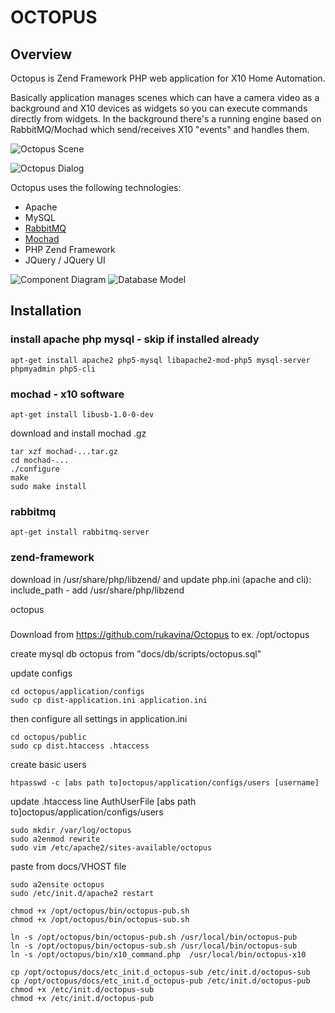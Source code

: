 # OCTOPUS

## Overview

Octopus is Zend Framework PHP web application for X10 Home Automation.

Basically application manages scenes which can have a camera video as a background and X10 devices as widgets so you can execute commands directly from widgets.
In the background there's a running engine based on RabbitMQ/Mochad which send/receives X10 "events" and handles them.

![Octopus Scene](https://github.com/rukavina/Octopus/blob/master/docs/images/demo/octopus-def.png?raw=true "Example Scene with 3 Widgets")

![Octopus Dialog](https://github.com/rukavina/Octopus/blob/master/docs/images/demo/octopus-dialog.png?raw=true "Widget Dialog")


Octopus uses the following technologies:

* Apache
* MySQL
* [RabbitMQ](http://sourceforge.net/projects/mochad/)
* [Mochad](http://sourceforge.net/projects/mochad/)
* PHP Zend Framework
* JQuery / JQuery UI

![Component Diagram](https://github.com/rukavina/Octopus/blob/master/docs/images/demo/octopus-components.png?raw=true "Component Diagram")
![Database Model](/https://github.comrukavina/Octopus/blob/master/docs/images/demo/octopus-db.png?raw=true "Database Model")

## Installation


### install apache php mysql - skip if installed already

    apt-get install apache2 php5-mysql libapache2-mod-php5 mysql-server phpmyadmin php5-cli

### mochad - x10 software

    apt-get install libusb-1.0-0-dev

download and install mochad .gz

    tar xzf mochad-...tar.gz
    cd mochad-...
    ./configure
    make
    sudo make install

### rabbitmq

    apt-get install rabbitmq-server

### zend-framework

download in /usr/share/php/libzend/ and update php.ini (apache and cli): include_path - add /usr/share/php/libzend

octopus
### 

Download from https://github.com/rukavina/Octopus to ex. /opt/octopus

create mysql db octopus from "docs/db/scripts/octopus.sql"

update configs

    cd octopus/application/configs
    sudo cp dist-application.ini application.ini

then configure all settings in application.ini

    cd octopus/public
    sudo cp dist.htaccess .htaccess

create basic users

    htpasswd -c [abs path to]octopus/application/configs/users [username]

update .htaccess line AuthUserFile [abs path to]octopus/application/configs/users

    sudo mkdir /var/log/octopus
    sudo a2enmod rewrite
    sudo vim /etc/apache2/sites-available/octopus

paste from docs/VHOST file

    sudo a2ensite octopus
    sudo /etc/init.d/apache2 restart

    chmod +x /opt/octopus/bin/octopus-pub.sh
    chmod +x /opt/octopus/bin/octopus-sub.sh

    ln -s /opt/octopus/bin/octopus-pub.sh /usr/local/bin/octopus-pub
    ln -s /opt/octopus/bin/octopus-sub.sh /usr/local/bin/octopus-sub
    ln -s /opt/octopus/bin/x10_command.php  /usr/local/bin/octopus-x10

    cp /opt/octopus/docs/etc_init.d_octopus-sub /etc/init.d/octopus-sub
    cp /opt/octopus/docs/etc_init.d_octopus-pub /etc/init.d/octopus-pub
    chmod +x /etc/init.d/octopus-sub
    chmod +x /etc/init.d/octopus-pub
